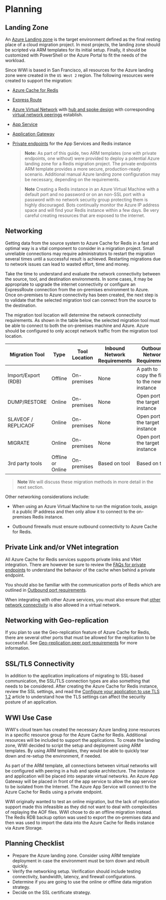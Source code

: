 # Planning

## Landing Zone

An [Azure Landing zone](https://docs.microsoft.com/en-us/azure/cloud-adoption-framework/ready/landing-zone/) is the target environment defined as the final resting place of a cloud migration project. In most projects, the landing zone should be scripted via ARM templates for its initial setup. Finally, it should be customized with PowerShell or the Azure Portal to fit the needs of the workload.

Since WWI is based in San Francisco, all resources for the Azure landing zone were created in the `US West 2` region. The following resources were created to support the migration:

- [Azure Cache for Redis](https://docs.microsoft.com/en-us/azure/azure-cache-for-redis/quickstart-create-redis)

- [Express Route](https://docs.microsoft.com/en-us/azure/expressroute/expressroute-introduction)

- [Azure Virtual Network](https://docs.microsoft.com/en-us/azure/virtual-network/quick-create-portal) with [hub and spoke design](https://docs.microsoft.com/en-us/azure/architecture/reference-architectures/hybrid-networking/hub-spoke) with corresponding [virtual network peerings](https://docs.microsoft.com/en-us/azure/virtual-network/virtual-network-peering-overview) establish.

- [App Service](https://docs.microsoft.com/en-us/azure/app-service/overview)

- [Application Gateway](https://docs.microsoft.com/en-us/azure/load-balancer/quickstart-load-balancer-standard-internal-portal?tabs=option-1-create-internal-load-balancer-standard)

- [Private endpoints](https://docs.microsoft.com/en-us/azure/private-link/private-endpoint-overview) for the App Services and Redis instance

    > **Note:** As part of this guide, two ARM templates (one with private endpoints, one without) were provided to deploy a potential Azure landing zone for a Redis migration project. The private endpoints ARM template provides a more secure, production-ready scenario. Additional manual Azure landing zone configuration may be necessary, depending on the requirements.

    > **Note** Creating a Redis instance in an Azure Virtual Machine with a default port and no password or on an non-SSL port with a password with no network security group protecting them is highly discouraged.  Bots continually monitor the Azure IP address space and will find your Redis instance within a few days.  Be very careful creating resources that are exposed to the internet.

## Networking

Getting data from the source system to Azure Cache for Redis in a fast and optimal way is a vital component to consider in a migration project. Small unreliable connections may require administrators to restart the migration several times until a successful result is achieved. Restarting migrations due to network issues can lead to wasted effort, time and money.

Take the time to understand and evaluate the network connectivity between the source, tool, and destination environments. In some cases, it may be appropriate to upgrade the internet connectivity or configure an ExpressRoute connection from the on-premises environment to Azure. Once on-premises to Azure connectivity has been created, the next step is to validate that the selected migration tool can connect from the source to the destination.

The migration tool location will determine the network connectivity requirements. As shown in the table below, the selected migration tool must be able to connect to both the on-premises machine and Azure. Azure should be configured to only accept network traffic from the migration tool location.

| **Migration Tool** | **Type** | **Tool Location** | **Inbound Network Requirements** | **Outbound Network Requirements** |
| --- | --- | --- | --- | --- |
| Import/Export (RDB) | Offline | On-premises  | None | A path to copy the file to the new instance |
| DUMP/RESTORE | Online | On-premises  | None | Open port to the target instance |
| SLAVEOF / REPLICAOF | Online | On-premises  | None | Open port to the target instance |
| MIGRATE | Online | On-premises  | None | Open port to the target instance |
| 3rd party tools | Offline or Online | On-premises  | Based on tool | Based on tool |

> **Note** We will discuss these migration methods in more detail in the next section.

Other networking considerations include:

- When using an Azure Virtual Machine to run the migration tools, assign it a public IP address and then only allow it to connect to the on-premises Redis instance.

- Outbound firewalls must ensure outbound connectivity to Azure Cache for Redis.

## Private Link and/or VNet integration

All Azure Cache for Redis services supports private links and VNet integration.  There are however be sure to review the [FAQs for private endpoints](https://docs.microsoft.com/en-us/azure/azure-cache-for-redis/cache-private-link#faq) to understand the behavior of the cache when behind a private endpoint.

You should also be familiar with the communication ports of Redis which are outlined in [Outbound port requirements](https://docs.microsoft.com/en-us/azure/azure-cache-for-redis/cache-how-to-premium-vnet#outbound-port-requirements).

When integrating with other Azure services, you must also ensure that [other network connectivity](https://docs.microsoft.com/en-us/azure/azure-cache-for-redis/cache-how-to-premium-vnet#additional-virtual-network-connectivity-requirements) is also allowed in a virtual network.

## Networking with Geo-replication

If you plan to use the Geo-replication feature of Azure Cache for Redis, there are several other ports that must be allowed for the replication to be successful.  See [Geo-replication peer port requirements](https://docs.microsoft.com/en-us/azure/azure-cache-for-redis/cache-how-to-premium-vnet#geo-replication-peer-port-requirements) for more information.

## SSL/TLS Connectivity

In addition to the application implications of migrating to SSL-based communication, the SSL/TLS connection types are also something that needs to be considered. After creating the Azure Cache for Redis instance, review the SSL settings, and read the [Configure your application to use TLS 1.2](https://docs.microsoft.com/en-us/azure/azure-cache-for-redis/cache-remove-tls-10-11#configure-your-application-to-use-tls-12) article to understand how the TLS settings can affect the security posture of an application.

## WWI Use Case

WWI's cloud team has created the necessary Azure landing zone resources in a specific resource group for the Azure Cache for Redis. Additional resources will be included to support the applications. To create the landing zone, WWI decided to script the setup and deployment using ARM templates. By using ARM templates, they would be able to quickly tear down and re-setup the environment, if needed.

As part of the ARM template, all connections between virtual networks will be configured with peering in a hub and spoke architecture. The instance and application will be placed into separate virtual networks. An Azure App Gateway will be placed in front of the app service to allow the app service to be isolated from the Internet.  The Azure App Service will connect to the Azure Cache for Redis using a private endpoint.

WWI originally wanted to test an online migration, but the lack of replication support made this infeasible as they did not want to deal with complexities of replaying the AOF files. WWI chose to do an offline migration instead. The Redis RDB backup option was used to export the on-premises data and then was used to import the data into the Azure Cache for Redis instance via Azure Storage.

## Planning Checklist

- Prepare the Azure landing zone. Consider using ARM template deployment in case the environment must be torn down and rebuilt quickly.
- Verify the networking setup. Verification should include testing connectivity, bandwidth, latency, and firewall configurations.
- Determine if you are going to use the online or offline data migration strategy.
- Decide on the SSL certificate strategy.
